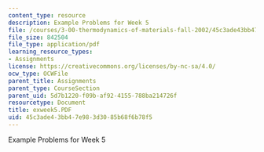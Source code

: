 ```yaml
---
content_type: resource
description: Example Problems for Week 5
file: /courses/3-00-thermodynamics-of-materials-fall-2002/45c3ade43bb47e983d3085b68f6b78f5_exweek5.PDF
file_size: 842504
file_type: application/pdf
learning_resource_types:
- Assignments
license: https://creativecommons.org/licenses/by-nc-sa/4.0/
ocw_type: OCWFile
parent_title: Assignments
parent_type: CourseSection
parent_uid: 5d7b1220-f09b-af92-4155-788ba214726f
resourcetype: Document
title: exweek5.PDF
uid: 45c3ade4-3bb4-7e98-3d30-85b68f6b78f5
---
```

Example Problems for Week 5